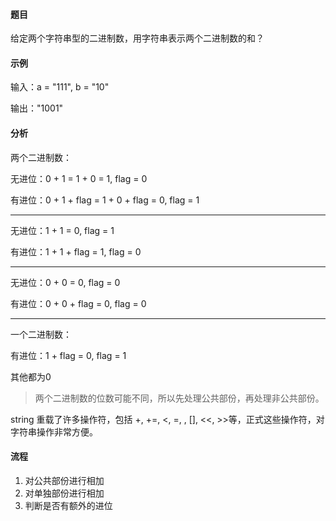 #### 题目

给定两个字符串型的二进制数，用字符串表示两个二进制数的和？

#### 示例

输入：a = "111", b = "10"

输出："1001"

#### 分析

两个二进制数：

无进位：0 + 1 = 1 + 0 = 1, flag = 0

有进位：0 + 1 + flag = 1 + 0 + flag = 0, flag = 1

*******************

无进位：1 + 1 = 0, flag = 1

有进位：1 + 1 + flag = 1, flag = 0

*******************

无进位：0 + 0 = 0, flag = 0

有进位：0 + 0 + flag = 0, flag = 0

******************

一个二进制数：

有进位：1 + flag = 0, flag = 1

其他都为0

> 两个二进制数的位数可能不同，所以先处理公共部份，再处理非公共部份。

string 重载了许多操作符，包括 +, +=, <, =, , [], <<, >>等，正式这些操作符，对字符串操作非常方便。

#### 流程

1. 对公共部份进行相加
2. 对单独部份进行相加
3. 判断是否有额外的进位
